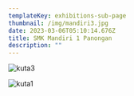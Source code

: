 ```yaml
---
templateKey: exhibitions-sub-page
thumbnail: /img/mandiri3.jpg
date: 2023-03-06T05:10:14.676Z
title: SMK Mandiri 1 Panongan
description: ""
---
```

![kuta3](/img/mandiri1.jpg)

![kuta1](/img/mandiri2.jpg)
